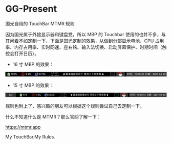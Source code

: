 # GG-Present
国光自用的 TouchBar MTMR 规则

因为国光属于外接显示器和键盘党，所以 MBP 的 Touchbar 使用的也并不多，与其闲着不如定制一下，下面是国光定制的效果，从做到分部显示电池、CPU 占用率、内存占用率、实时网速、座右铭、输入法切换、启动屏幕保护、时期时间（触控会打开日历）。

- 16 寸 MBP 的效果：

![](16-inch.png)  

- 15 寸 MBP 的效果：

![](15-inch.png)

规则也附上了，感兴趣的朋友可以根据这个规则尝试自己去定制一下。



什么不知道什么是 MTMR？那么官网了解一下：

https://mtmr.app 

My TouchBar.My Rules.

